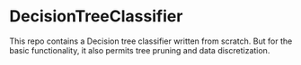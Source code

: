 # DecisionTreeClassifier
This repo contains a Decision tree classifier written from scratch. But for the basic functionality, it also permits tree pruning and data discretization.
